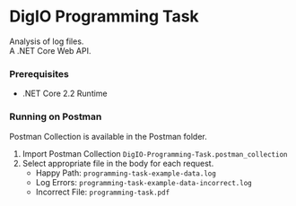 # DigIO Programming Task

Analysis of log files.<br />
A .NET Core Web API.

### Prerequisites

* .NET Core 2.2 Runtime

### Running on Postman

Postman Collection is available in the Postman folder.
1. Import Postman Collection ``` DigIO-Programming-Task.postman_collection ```
2. Select appropriate file in the body for each request.
    * Happy Path: ``` programming-task-example-data.log ```
    * Log Errors: ``` programming-task-example-data-incorrect.log ```
    * Incorrect File: ``` programming-task.pdf ```
